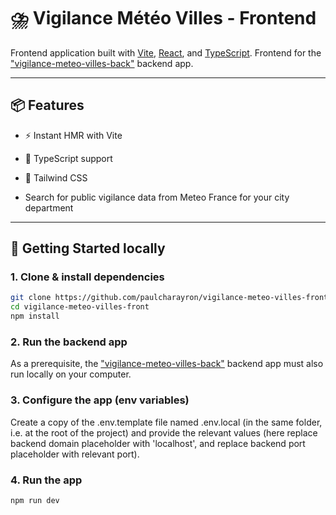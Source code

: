 # ⛈️ Vigilance Météo Villes - Frontend

Frontend application built with [Vite](https://vitejs.dev/), [React](https://react.dev/), and [TypeScript](https://www.typescriptlang.org/).
Frontend for the ["vigilance-meteo-villes-back"](https://github.com/paulcharayron/vigilance-meteo-villes-back) backend app.

---

## 📦 Features

- ⚡️ Instant HMR with Vite
- 🧠 TypeScript support
- 🎨 Tailwind CSS

- Search for public vigilance data from Meteo France for your city department

---

## 🚀 Getting Started locally

### 1. Clone & install dependencies

```bash
git clone https://github.com/paulcharayron/vigilance-meteo-villes-front.git
cd vigilance-meteo-villes-front
npm install
```

### 2. Run the backend app

As a prerequisite, the ["vigilance-meteo-villes-back"](https://github.com/paulcharayron/vigilance-meteo-villes-back) backend app must also run locally on your computer.

### 3. Configure the app (env variables)

Create a copy of the .env.template file named .env.local (in the same folder, i.e. at the root of the project) and provide the relevant values (here replace backend domain placeholder with 'localhost', and replace backend port placeholder with relevant port).

### 4. Run the app

```bash
npm run dev
```

